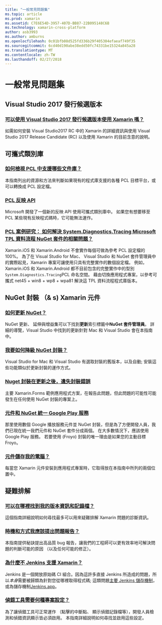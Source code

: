 ```yaml
---
title: "一般常見問題集"
ms.topic: article
ms.prod: xamarin
ms.assetid: C7E6E54D-3957-407D-BB87-22B095148C6B
ms.technology: xamarin-cross-platform
author: asb3993
ms.author: amburns
ms.openlocfilehash: 0c01bfb08d525fd336b29f405304efaeaf749f35
ms.sourcegitcommit: 6cd40d190abe38edd50fc74331be15324a845a28
ms.translationtype: MT
ms.contentlocale: zh-TW
ms.lasthandoff: 02/27/2018
---
```

# <a name="general-frequently-asked-questions"></a>一般常見問題集

## <a name="visual-studio-2017-release-candidate"></a>Visual Studio 2017 發行候選版本
### <a name="can-i-use-visual-studio-2017-release-candidate-with-xamarinvisualstudio-2017-rcmd"></a>[可以使用 Visual Studio 2017 發行候選版本使用 Xamarin 嗎？](visualstudio-2017-rc.md)
如需如何安裝 Visual Studio2017 RC 中的 Xamarin 的詳細資訊與使用 Visual Studio 2017 Release Candidate (RC) 以及使用 Xamarin 的目前含意的說明。

## <a name="portable-class-libraries"></a>可攜式類別庫
### <a name="how-can-i-view-what-libraries-are-supported-in-a-pclpcl-support-librariesmd"></a>[如何檢視 PCL 中支援哪些文件庫？](pcl-support-libraries.md)
本指南列出的資源和方法來判斷如果現有的程式庫支援的各種 PCL 目標平台，或可以轉換成 PCL 設定檔。

### <a name="pcl-reflection-apipcl-reflectionmd"></a>[PCL 反映 API](pcl-reflection.md)
Microsoft 開發了一個新的反映 API 使用可攜式類別庫中。 如果您有想要移至 PCL 某些現有反映程式碼時，它可能無法運作。

### <a name="pcl-case-study-how-can-i-resolve-problems-related-to-systemdiagnosticstracing-for-the-microsoft-tpl-dataflow-nuget-packagepcl-case-studymd"></a>[PCL 案例研究： 如何解決 System.Diagnostics.Tracing Microsoft TPL 資料流程 NuGet 套件的相關問題？](pcl-case-study.md)
Xamarin.iOS 和 Xamarin.Android 不會實作每個可做為參考 PCL 設定檔的 100%。 為了在 Visual Studio for Mac、 Visual Studio 和 NuGet 套件管理員中的實際起見，Xamarin 專案可讓使用只具有完整實作的數個設定檔。 例如，Xamarin.iOS 和 Xamarin.Android 都不目前包含的完整實作中的型別`System.Diagnostics.Tracing`PCL 命名空間。 藉由切換應用程式專案，以參考可攜式 net45 + win8 + wp8 + wpa81 解決這 TPL 資料流程程式庫版本。

## <a name="nuget-packages--xamarin-components"></a>NuGet 封裝 （& s) Xamarin 元件
### <a name="how-can-i-update-nugetnuget-updatemd"></a>[如何更新 NuGet？](nuget-update.md)
NuGet 更新、 延伸與增益集可以下找到**更新**索引標籤中**NuGet 套件管理員**。 詳細的導覽，Visual Studio 中找到的更新針對 Mac 和 Visual Studio 會在本指南中。

### <a name="how-do-i-downgrade-a-nuget-packagenuget-package-downgrademd"></a>[我要如何降級 NuGet 封裝？](nuget-package-downgrade.md)
Visual Studio for Mac 和 Visual Studio 有選取封裝的舊版本，以及自動; 安裝這些功能類似於更新封裝的運作方式。

### <a name="missing-packages-error-after-updating-nuget-packagesnuget-packages-missingmd"></a>[Nuget 封裝在更新之後，遺失封裝錯誤](nuget-packages-missing.md)
主要 Xamarin.Forms 範例應用程式方案，在報告此問題，但此問題的可能性可能發生在任何使用 NuGet 封裝的專案上。

### <a name="unifying-google-play-services-components-and-nugetgps-components-nugetmd"></a>[元件和 NuGet 統一 Google Play 服務](gps-components-nuget.md)
那里使用數個 Google 播放服務元件並 NuGet 封裝，但是為了方便開發人員，我們已現在統一我們元件和 NuGet 套件分成兩個。 在大多數情況下，應該使用 Google Play 服務。 若要使用 (Froyo) 封裝的唯一理由是如果您的主動目標 Froyo。

### <a name="where-are-the-components-stored-on-my-machinecomponent-storagemd"></a>[元件儲存我的電腦？](component-storage.md)
每當您 Xamarin 元件安裝到應用程式專案時，它取得放在本指南中所列的兩個位置中。


## <a name="troubleshooting"></a>疑難排解
### <a name="where-can-i-find-my-version-information-and-logsversion-logsmd"></a>[可以在哪裡找到我的版本資訊和記錄檔？](version-logs.md)
這個指南詳細說明如何尋找最多可以用來疑難排解 Xamarin 問題的診斷資訊。

### <a name="when-and-how-should-i-file-a-bug-reporthowto-file-bugmd"></a>[時機和方式我應該提出問題報告？](howto-file-bug.md)
本指南提供秘訣提出高品質 bug 報告，讓我們的工程師可以更有效率地可解決問題的判斷可能的原因 （以及任何可能的修正）。

### <a name="why-isnt-jenkins-supported-by-xamarinxamarin-jenkinsmd"></a>[為什麼不 Jenkins 支援 Xamarin？](xamarin-jenkins.md)
Jenkins 是一個開放原始碼 CI 組合。因為這許多直接 Jenkins 所造成的問題，所以*本身*需要被歸類為針對您從哪裡取得程式碼; 這類問題[主要 Jenkins 儲存機制](https://github.com/jenkinsci/jenkins)，或為儲存機制[Jenkins.app](https://github.com/stisti/jenkins-app)。

### <a name="what-project-settings-are-required-for-the-debuggerdebugger-settingsmd"></a>[偵錯工具需要何種專案設定？](debugger-settings.md)
為了讓偵錯工具可正常運作 （點擊的中斷點、 顯示偵錯記錄檔等），開發人員檢測和偵錯資訊顯示皆必須啟用。 本指南詳細說明如何尋找並啟用這些設定。

